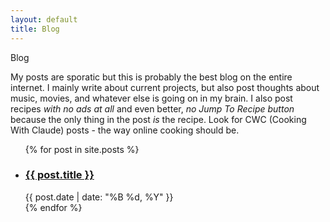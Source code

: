 ```yaml
---
layout: default
title: Blog
---
```


<div class="root-page-title">Blog</div>

My posts are sporatic but this is probably the best blog on the entire internet. I mainly write about current projects, but also post thoughts about music, movies, and whatever else is going on in my brain. I also post recipes *with no ads at all* and even better, *no Jump To Recipe button* because the only thing in the post *is* the recipe. Look for CWC (Cooking With Claude) posts - the way online cooking should be.

<ul class="post-list">
  {% for post in site.posts %}
    <li>
      <h3><a href="{{ post.url }}">{{ post.title }}</a></h3>
      <div class="post-meta">{{ post.date | date: "%B %d, %Y" }}</div>
    </li>
  {% endfor %}
</ul>
